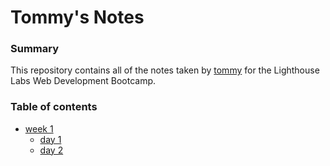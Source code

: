 # Tommy's Notes

### Summary

This repository contains all of the notes taken by [tommy](https://github.com/Tome94) for the Lighthouse Labs Web Development Bootcamp.

### Table of contents
* [week 1](/Week_1)
  * [day 1](/Week_1/Day_1)
  * [day 2](/Week_1/Day_2)